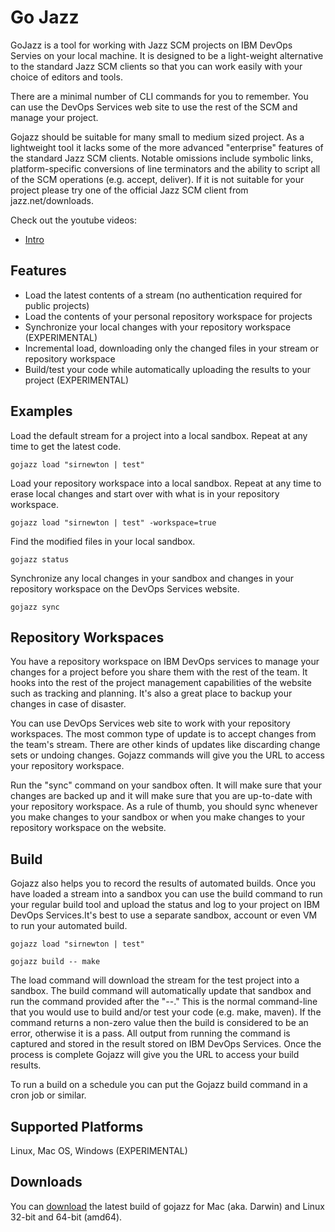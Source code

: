 # Go Jazz

GoJazz is a tool for working with Jazz SCM projects on IBM DevOps Servies on your local machine.
It is designed to be a light-weight alternative to the standard Jazz SCM clients
so that you can work easily with your choice of editors and tools.

There are a minimal number of CLI commands for you to remember.
You can use the DevOps Services web site to use the rest of the SCM and manage your project.

Gojazz should be suitable for many small to medium sized project. As a lightweight tool it lacks some of the more advanced "enterprise" features
of the standard Jazz SCM clients. Notable omissions include symbolic links,
platform-specific conversions of line terminators and the ability to script all of the SCM operations (e.g. accept, deliver). If it is not suitable for your
project please try one of the official Jazz SCM client from jazz.net/downloads.

Check out the youtube videos:
* [Intro](https://www.youtube.com/watch?v=8YVGOBX2--E)

## Features

+  Load the latest contents of a stream (no authentication required for public projects)
+  Load the contents of your personal repository workspace for projects
+  Synchronize your local changes with your repository workspace (EXPERIMENTAL)
+  Incremental load, downloading only the changed files in your stream or repository workspace
+  Build/test your code while automatically uploading the results to your project (EXPERIMENTAL)

## Examples

Load the default stream for a project into a local sandbox. Repeat at any time to get the latest code.

`gojazz load "sirnewton | test"`

Load your repository workspace into a local sandbox. Repeat at any time to erase local changes and start over with what is in your repository workspace.

`gojazz load "sirnewton | test" -workspace=true`

Find the modified files in your local sandbox.

`gojazz status`

Synchronize any local changes in your sandbox and changes in your repository workspace on the DevOps Services website.

`gojazz sync`

## Repository Workspaces

You have a repository workspace on IBM DevOps services to manage your
changes for a project before you share them with the rest of the team.
It hooks into the rest of the project management capabilities of the website
such as tracking and planning.
It's also a great place to backup your changes in case of disaster.

You can use DevOps Services web site to work with your repository workspaces.
The most common type of update is to accept changes from the team's stream.
There are other kinds of updates like discarding change sets or undoing changes.
Gojazz commands will give you the URL to access your repository workspace.

Run the "sync" command on your sandbox often. It will make sure that your
changes are backed up and it will make sure that you are up-to-date with
your repository workspace. As a rule of thumb, you should sync whenever you make changes to your sandbox or when you make changes to your repository workspace on the website.

## Build

Gojazz also helps you to record the results of automated builds. Once you have loaded a stream into a sandbox you can use the build command to run your regular build tool and upload the status and log to your project on IBM DevOps Services.It's best to use a separate sandbox, account or even VM to run your automated build.

`gojazz load "sirnewton | test"`

`gojazz build -- make`

The load command will download the stream for the test project into a sandbox. The build command will automatically update that sandbox and run the command provided after the "--." This is the normal command-line that you would use to build and/or test your code (e.g. make, maven). If the command returns a non-zero value then the build is considered to be an error, otherwise it is a pass. All output from running the command is captured and stored in the result stored on IBM DevOps Services. Once the process is complete Gojazz will give you the URL to access your build results.

To run a build on a schedule you can put the Gojazz build command in a cron job or similar.

## Supported Platforms

Linux, Mac OS, Windows (EXPERIMENTAL)

## Downloads

You can [download](https://hub.jazz.net/ccm04/web/projects/sirnewton%20%7C%20gojazz#action=com.ibm.team.build.viewDefinition&id=_VwuOYL_IvO21rKYNjWNf8Q) the latest build of gojazz for Mac (aka. Darwin) and Linux 32-bit and 64-bit (amd64).

